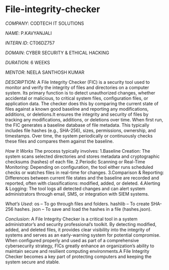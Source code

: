 # File-integrity-checker
*COMPANY*: CODTECH IT SOLUTIONS

*NAME*: P.KAVYANJALI

*INTERN ID*: CT06DZ757

*DOMAIN*: CYBER SECURITY & ETHICAL HACKING

*DURATION*: 6 WEEKS

*MENTOR*: NEELA SANTHOSH KUMAR

*DESCRIPTION*:
A File Integrity Checker (FIC) is a security tool used to monitor and verify the integrity of files and directories on a computer system. Its primary function is to detect unauthorized changes, whether accidental or malicious, to critical system files, configuration files, or application data. The checker does this by comparing the current state of files against a known good baseline and reporting any modifications, additions, or deletions.It ensures the integrity and security of files by tracking any modifications, additions, or deletions over time.
When first run, the FIC generates a baseline database of file metadata. This typically includes file hashes (e.g., SHA-256), sizes, permissions, ownership, and timestamps. Over time, the system periodically or continuously checks these files and compares them against the baseline.

*How It Works*
The process typically involves:
1.Baseline Creation: The system scans selected directories and stores metadata and cryptographic checksums (hashes) of each file.
2.Periodic Scanning or Real-Time Monitoring: Depending on configuration, the tool either runs scheduled checks or watches files in real-time for changes.
3.Comparison & Reporting: Differences between current file states and the baseline are recorded and reported, often with classifications: modified, added, or deleted.
4.Alerting & Logging: The tool logs all detected changes and can alert system administrators through email, SMS, or integration with SIEM systems.

*What’s Used*:
os – To go through files and folders.
hashlib – To create SHA-256 hashes.
json – To save and load the hashes in a file (hashes.json).

*Conclusion*:
A File Integrity Checker is a critical tool in a system administrator’s and security professional’s toolkit. By detecting modified, added, and deleted files, it provides clear visibility into the integrity of systems and serves as an early-warning system for potential compromise. When configured properly and used as part of a comprehensive cybersecurity strategy, FICs greatly enhance an organization’s ability to maintain secure and resilient computing environments.A File Integrity Checker becomes a key part of protecting computers and keeping the system secure and stable.



